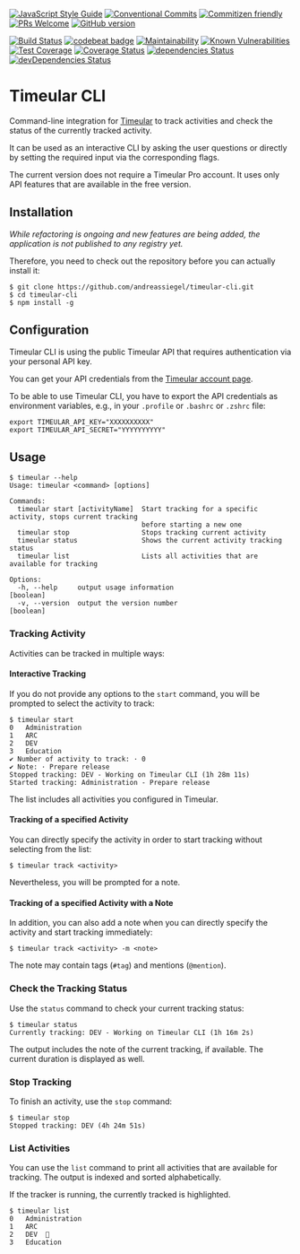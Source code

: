 [![JavaScript Style Guide](https://img.shields.io/badge/code_style-standard-brightgreen.svg)](https://standardjs.com)
[![Conventional Commits](https://img.shields.io/badge/Conventional%20Commits-1.0.0-yellow.svg)](https://conventionalcommits.org)
[![Commitizen friendly](https://img.shields.io/badge/commitizen-friendly-brightgreen.svg)](http://commitizen.github.io/cz-cli/)
[![PRs Welcome](https://img.shields.io/badge/PRs-welcome-brightgreen.svg?style=flat-square)](http://makeapullrequest.com)
[![GitHub version](https://badge.fury.io/gh/andreassiegel%2Ftimeular-cli.svg)](https://badge.fury.io/gh/andreassiegel%2Ftimeular-cli)

[![Build Status](https://travis-ci.com/andreassiegel/timeular-cli.svg?branch=master)](https://travis-ci.com/andreassiegel/timeular-cli)
[![codebeat badge](https://codebeat.co/badges/f9ce0d07-2a62-43b1-bbd8-17f02bc1bb86)](https://codebeat.co/projects/github-com-andreassiegel-timeular-cli-master)
[![Maintainability](https://api.codeclimate.com/v1/badges/d5b0f6f7ba3b53e7baa2/maintainability)](https://codeclimate.com/github/andreassiegel/timeular-cli/maintainability)
[![Known Vulnerabilities](https://snyk.io/test/github/andreassiegel/timeular-cli/badge.svg)](https://snyk.io/test/github/andreassiegel/timeular-cli)
[![Test Coverage](https://api.codeclimate.com/v1/badges/d5b0f6f7ba3b53e7baa2/test_coverage)](https://codeclimate.com/github/andreassiegel/timeular-cli/test_coverage)
[![Coverage Status](https://coveralls.io/repos/github/andreassiegel/timeular-cli/badge.svg?branch=master)](https://coveralls.io/github/andreassiegel/timeular-cli?branch=master)
[![dependencies Status](https://david-dm.org/andreassiegel/timeular-cli/status.svg)](https://david-dm.org/andreassiegel/timeular-cli)
[![devDependencies Status](https://david-dm.org/andreassiegel/timeular-cli/dev-status.svg)](https://david-dm.org/andreassiegel/timeular-cli?type=dev)

# Timeular CLI

Command-line integration for [Timeular](https://timeular.com/) to track
activities and check the status of the currently tracked activity.

It can be used as an interactive CLI by asking the user questions or directly
by setting the required input via the corresponding flags.

The current version does not require a Timeular Pro account.
It uses only API features that are available in the free version.

## Installation

*While refactoring is ongoing and new features are being added, the application
is not published to any registry yet.*

Therefore, you need to check out the repository before you can actually install it:

```shell script
$ git clone https://github.com/andreassiegel/timeular-cli.git
$ cd timeular-cli
$ npm install -g
```

## Configuration

Timeular CLI is using the public Timeular API that requires authentication via your
personal API key.

You can get your API credentials from the [Timeular account page](https://profile.timeular.com/#/app/account).

To be able to use Timeular CLI, you have to export the API credentials as
environment variables, e.g., in your `.profile` or `.bashrc` or `.zshrc` file:

```shell script
export TIMEULAR_API_KEY="XXXXXXXXXX"
export TIMEULAR_API_SECRET="YYYYYYYYYY"
```

## Usage

```
$ timeular --help
Usage: timeular <command> [options]

Commands:
  timeular start [activityName]  Start tracking for a specific activity, stops current tracking
                                 before starting a new one
  timeular stop                  Stops tracking current activity
  timeular status                Shows the current activity tracking status
  timeular list                  Lists all activities that are available for tracking

Options:
  -h, --help     output usage information                                                  [boolean]
  -v, --version  output the version number                                                 [boolean]
```

### Tracking Activity

Activities can be tracked in multiple ways:

#### Interactive Tracking

If you do not provide any options to the `start` command,
you will be prompted to select the activity to track:

```
$ timeular start
0   Administration
1   ARC
2   DEV
3   Education
✔ Number of activity to track: · 0
✔ Note: · Prepare release
Stopped tracking: DEV - Working on Timeular CLI (1h 28m 11s)
Started tracking: Administration - Prepare release
```

The list includes all activities you configured in Timeular.

#### Tracking of a specified Activity

You can directly specify the activity in order to start tracking without selecting from the list:

```shell script
$ timeular track <activity>
```

Nevertheless, you will be prompted for a note.

#### Tracking of a specified Activity with a Note

In addition, you can also add a note when you can directly specify the activity and
start tracking immediately:

```shell script
$ timeular track <activity> -m <note>
```

The note may contain tags (`#tag`) and mentions (`@mention`).

### Check the Tracking Status

Use the `status` command to check your current tracking status:

```
$ timeular status
Currently tracking: DEV - Working on Timeular CLI (1h 16m 2s)
```

The output includes the note of the current tracking, if available.
The current duration is displayed as well.

### Stop Tracking

To finish an activity, use the `stop` command:

```
$ timeular stop
Stopped tracking: DEV (4h 24m 51s)
```

### List Activities

You can use the `list` command to print all activities that are available for tracking.
The output is indexed and sorted alphabetically.

If the tracker is running, the currently tracked is highlighted.

```
$ timeular list
0   Administration
1   ARC
2   DEV  
3   Education
```
